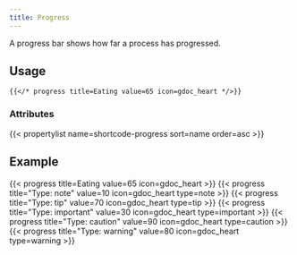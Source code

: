 ```yaml
---
title: Progress
---
```


A progress bar shows how far a process has progressed.

## Usage

<!-- prettier-ignore -->
```tpl
{{</* progress title=Eating value=65 icon=gdoc_heart */>}}
```

### Attributes

<!-- prettier-ignore-start -->
<!-- spellchecker-disable -->
{{< propertylist name=shortcode-progress sort=name order=asc >}}
<!-- spellchecker-enable -->
<!-- prettier-ignore-end -->

## Example

<!-- prettier-ignore-start -->
<!-- spellchecker-disable -->
{{< progress title=Eating value=65 icon=gdoc_heart >}}
{{< progress title="Type: note" value=10 icon=gdoc_heart type=note >}}
{{< progress title="Type: tip" value=70 icon=gdoc_heart type=tip >}}
{{< progress title="Type: important" value=30 icon=gdoc_heart type=important >}}
{{< progress title="Type: caution" value=90 icon=gdoc_heart type=caution >}}
{{< progress title="Type: warning" value=80 icon=gdoc_heart type=warning >}}
<!-- spellchecker-enable -->
<!-- prettier-ignore-end -->
